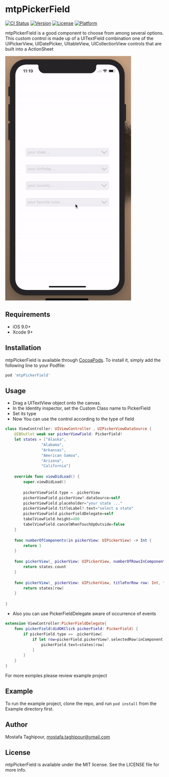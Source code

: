 # mtpPickerField

[![CI Status](http://img.shields.io/travis/mostafa.taghipour@ymail.com/mtpPickerField.svg?style=flat)](https://travis-ci.org/mostafa.taghipour@ymail.com/mtpPickerField)
[![Version](https://img.shields.io/cocoapods/v/mtpPickerField.svg?style=flat)](http://cocoapods.org/pods/mtpPickerField)
[![License](https://img.shields.io/cocoapods/l/mtpPickerField.svg?style=flat)](http://cocoapods.org/pods/mtpPickerField)
[![Platform](https://img.shields.io/cocoapods/p/mtpPickerField.svg?style=flat)](http://cocoapods.org/pods/mtpPickerField)


mtpPickerField is a good component to choose from among several options.
This custom control is made up of a UITextField combination  one of the UIPickerView, UIDatePicker, UItableView, UICollectionView controls that are built into a ActionSheet

![screen shots](/screenshots/1.gif)



## Requirements
- iOS 9.0+
- Xcode 9+

## Installation

mtpPickerField is available through [CocoaPods](http://cocoapods.org). To install
it, simply add the following line to your Podfile:

```ruby
pod 'mtpPickerField'
```


## Usage
- Drag a UITextView object onto the canvas.
- In the Identity inspector, set the Custom Class name to PickerField
- Set its type
- Now You can use the control according to the type of field

```swift
class ViewController: UIViewController , UIPickerViewDataSource {
    @IBOutlet weak var pickerViewField: PickerField!
    let states = ["Alaska",
                "Alabama",
                "Arkansas",
                "American Samoa",
                "Arizona",
                "California"]

    override func viewDidLoad() {
        super.viewDidLoad()

        pickerViewField.type = .pickerView
        pickerViewField.pickerView?.dataSource=self
        pickerViewField.placeholder="your state ..."
        pickerViewField.titleLabel?.text="select a state"
        pickerViewField.pickerFieldDelegate=self
        tabelViewField.height=400
        tabelViewField.cancelWhenTouchUpOutside=false
    }

    func numberOfComponents(in pickerView: UIPickerView) -> Int {
        return 1
    }

    func pickerView(_ pickerView: UIPickerView, numberOfRowsInComponent component: Int) -> Int {
        return states.count
    }

    func pickerView(_ pickerView: UIPickerView, titleForRow row: Int, forComponent component: Int) -> String? {
        return states[row]
    }

}

```

- Also you can use  PickerFieldDelegate aware of occurrence of events

```swift
extension ViewController:PickerFieldDelegate{
    func pickerField(didOKClick pickerField: PickerField) {
        if pickerField.type == .pickerView{
            if let row=pickerField.pickerView?.selectedRow(inComponent: 0){
                pickerField.text=states[row]
            }
        }
    }
}
```

For more exmples please review example project

## Example

To run the example project, clone the repo, and run `pod install` from the Example directory first.

## Author

Mostafa Taghipour, mostafa.taghipour@ymail.com

## License

mtpPickerField is available under the MIT license. See the LICENSE file for more info.

